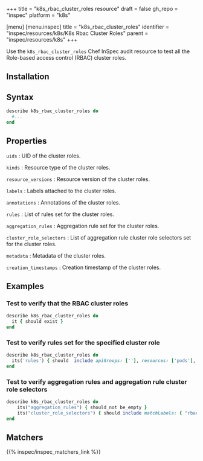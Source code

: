 +++
title = "k8s_rbac_cluster_roles resource"
draft = false
gh_repo = "inspec"
platform = "k8s"

[menu]
  [menu.inspec]
    title = "k8s_rbac_cluster_roles"
    identifier = "inspec/resources/k8s/K8s Rbac Cluster Roles"
    parent = "inspec/resources/k8s"
+++

Use the `k8s_rbac_cluster_roles` Chef InSpec audit resource to test all the Role-based access control (RBAC) cluster roles.

## Installation

## Syntax

```ruby
describe k8s_rbac_cluster_roles do
  #...
end
```

## Properties

`uids`
: UID of the cluster roles.

`kinds`
: Resource type of the cluster roles.

`resource_versions`
: Resource version of the cluster roles.

`labels`
: Labels attached to the cluster roles.

`annotations`
: Annotations of the cluster roles.

`rules`
: List of rules set for the cluster roles.

`aggregation_rules`
: Aggregation rule set for the cluster roles.

`cluster_role_selectors`
: List of aggregation rule cluster role selectors set for the cluster roles.

`metadata`
: Metadata of the cluster roles.

`creation_timestamps`
: Creation timestamp of the cluster roles.

## Examples

### Test to verify that the RBAC cluster roles

```ruby
describe k8s_rbac_cluster_roles do
  it { should exist }
end
```

### Test to verify rules set for the specified cluster role

```ruby
describe k8s_rbac_cluster_roles do
  its('rules') { should  include apiGroups: [''], resources: ['pods'], verbs: ['get', 'list', 'watch'] }
end
```

### Test to verify aggregation rules and aggregation rule cluster role selectors

```ruby
describe k8s_rbac_cluster_roles do
    its("aggregation_rules") { should_not be_empty }
    its("cluster_role_selectors") { should include matchLabels: { "rbac.example.com/aggregate-to-monitoring": 'true' }  }
end
```

## Matchers

{{% inspec/inspec_matchers_link %}}
